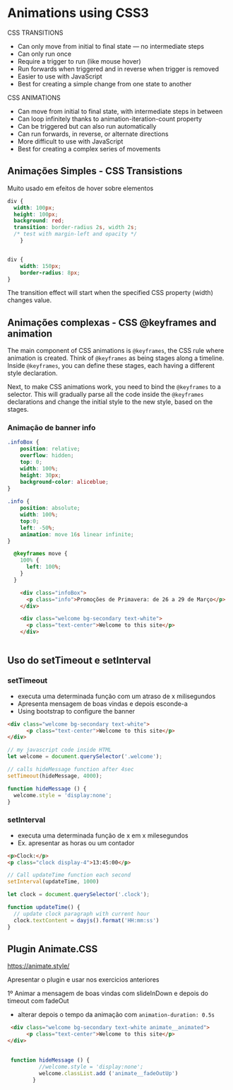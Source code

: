 # Animations using CSS3

CSS TRANSITIONS
-   Can only move from initial to final state — no intermediate steps
-   Can only run once
-   Require a trigger to run (like mouse hover)
-   Run forwards when triggered and in reverse when trigger is removed
-   Easier to use with JavaScript
-   Best for creating a simple change from one state to another

CSS ANIMATIONS
-   Can move from initial to final state, with intermediate steps in between
-   Can loop infinitely thanks to animation-iteration-count property
-   Can be triggered but can also run automatically
-   Can run forwards, in reverse, or alternate directions
-   More difficult to use with JavaScript
-   Best for creating a complex series of movements

## Animações Simples - CSS Transistions

Muito usado em efeitos de hover sobre elementos

```css
div {
  width: 100px;
  height: 100px;
  background: red;
  transition: border-radius 2s, width 2s;
  /* test with margin-left and opacity */
    }


div {
	width: 150px;
	border-radius: 8px;
}

```

The transition effect will start when the specified CSS property (width) changes value.


## Animações complexas - CSS @keyframes and animation

The main component of CSS animations is `@keyframes`, the CSS rule where animation is created. Think of `@keyframes` as being stages along a timeline. Inside `@keyframes`, you can define these stages, each having a different style declaration.

Next, to make CSS animations work, you need to bind the `@keyframes` to a selector. This will gradually parse all the code inside the `@keyframes` declarations and change the initial style to the new style, based on the stages. 

### Animação de banner info

```css
.infoBox {
	position: relative;
	overflow: hidden;
	top: 0;
	width: 100%;
	height: 30px;
	background-color: aliceblue;
}
	
.info {
	position: absolute;
	width: 100%;
	top:0;
	left: -50%;
	animation: move 16s linear infinite;
}

  @keyframes move {
	100% {
	  left: 100%;
	} 
  }
```

```html
    <div class="infoBox">
      <p class="info">Promoções de Primavera: de 26 a 29 de Março</p>
    </div>

    <div class="welcome bg-secondary text-white">
      <p class="text-center">Welcome to this site</p>
    </div>
    
```

## Uso do setTimeout e setInterval

### setTimeout

- executa uma determinada função com um atraso de x milisegundos
- Apresenta mensagem de boas vindas e depois esconde-a
- Using bootstrap to configure the banner

```html
<div class="welcome bg-secondary text-white">
      <p class="text-center">Welcome to this site</p>
</div>
```

```js
// my javascript code inside HTML
let welcome = document.querySelector('.welcome');

// calls hideMessage function after 4sec
setTimeout(hideMessage, 4000);

function hideMessage () {
  welcome.style = 'display:none';
}
```

### setInterval

- executa uma determinada função de x em x milesegundos
- Ex. apresentar as horas ou um contador
```html
<p>Clock:</p>
<p class="clock display-4">13:45:00</p>
```

```js
// Call updateTime function each second
setInterval(updateTime, 1000)

let clock = document.querySelector('.clock');

function updateTime() {
  // update clock paragraph with current hour
  clock.textContent = dayjs().format('HH:mm:ss')
}

```

## Plugin Animate.CSS

https://animate.style/

Apresentar o plugin e usar nos exercicios anteriores

1º Animar a mensagem de boas vindas com slideInDown e depois do timeout com fadeOut 

- alterar depois o tempo da animação com `animation-duration: 0.5s`

```html
 <div class="welcome bg-secondary text-white animate__animated">
      <p class="text-center">Welcome to this site</p>
</div>
    
```

```js
 function hideMessage () {
          //welcome.style = 'display:none';
          welcome.classList.add ('animate__fadeOutUp')
        }
```